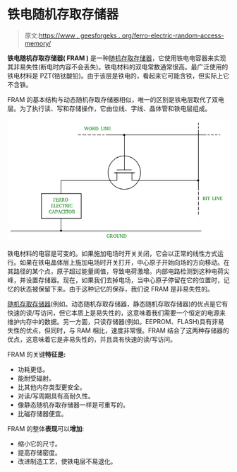 # 铁电随机存取存储器

> 原文:[https://www . geesforgeks . org/ferro-electric-random-access-memory/](https://www.geeksforgeeks.org/ferro-electric-random-access-memory/)

**铁电随机存取存储器( **FRAM** )** 是一种[随机存取存储器](https://www.geeksforgeeks.org/random-access-memory-ram-and-read-only-memory-rom/)，它使用铁电电容器来实现其非易失性(断电时内容不会丢失)。铁电材料的双电常数通常很高。最广泛使用的铁电材料是 PZT(锆钛酸铅)。由于该层是铁电的，看起来它可能含铁，但实际上它不含铁。

FRAM 的基本结构与动态随机存取存储器相似，唯一的区别是铁电层取代了双电层。为了执行读、写和存储操作，它由位线、字线、晶体管和铁电层组成。

![](img/c1cf63ceff2965a15c492335779f9e93.png)

铁电材料的电容是可变的。如果施加电场时开关关闭，它会以正常的线性方式运行。如果在铁电晶体层上施加电场时开关打开，中心原子开始向场的方向移动。在其路径的某个点，原子超过能量阈值，导致电荷激增。内部电路检测到这种电荷尖峰，并设置存储器。现在，如果我们去掉电场，当中心原子停留在它的位置时，记忆的状态被保留下来。由于这种记忆的保存，我们说 FRAM 是非易失性的。

[随机存取存储器](https://www.geeksforgeeks.org/different-types-ram-random-access-memory/)(例如。动态随机存取存储器，静态随机存取存储器)的优点是它有快速的读/写访问，但它本质上是易失性的，这意味着我们需要一个恒定的电源来维护内存中的数据。另一方面，只读存储器(例如。EEPROM、FLASH)具有非易失性的优点，但同时，与 RAM 相比，速度非常慢。FRAM 结合了这两种存储器的优点，这意味着它是非易失性的，并且具有快速的读/写访问。

FRAM 的关键**特征是:**

*   功耗更低。
*   能耐受辐射。
*   比其他内存类型更安全。
*   对读/写周期具有高耐久性。
*   像静态随机存取存储器一样是可重写的。
*   比磁存储器便宜。

FRAM 的整体**表现**可以**增加**:

*   缩小它的尺寸。
*   提高存储密度。
*   改进制造工艺，使铁电层不易退化。